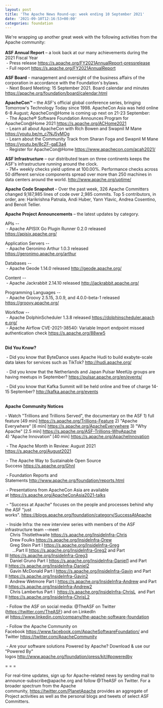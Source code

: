 ```yaml
---
layout: post
title: 'The Apache News Round-up: week ending 10 September 2021'
date: '2021-09-10T12:16:53+00:00'
categories: foundation
---
```

<p></p><p></p><p></p><p></p><p></p><p></p><p></p><p></p><p></p><p></p><p></p><p>We're wrapping up another great week with the following activities from the Apache community:<br><br>
<b>ASF Annual Report</b> – a look back at our many achievements during the 2021 Fiscal Year<br>
&nbsp;- Press release <a href="https://s.apache.org/FY2021AnnualReport-pressrelease" target="_blank">https://s.apache.org/FY2021AnnualReport-pressrelease </a><br>
&nbsp;- Full report <a href="https://s.apache.org/FY2021AnnualReport" target="_blank">https://s.apache.org/FY2021AnnualReport</a></p><span style="font-weight: 700;">ASF Board</span>&nbsp;– management and oversight of the business affairs of the corporation in accordance with the Foundation's bylaws.<br>&nbsp;- Next Board Meeting: 15 September 2021. Board calendar and minutes <a href="https://apache.org/foundation/board/calendar.html" target="_blank">https://apache.org/foundation/board/calendar.html</a><p></p><p><span style="font-weight: 700;">ApacheCon™</span>&nbsp;– the ASF's official global conference series, bringing Tomorrow's Technology Today since 1998. ApacheCon Asia was held online 6-8 August; ApacheCon@Home is coming up next on 21-23 September:<br>&nbsp;- The Apache® Software Foundation Announces Program for ApacheCon@Home 2021 <a href="https://s.apache.org/ACHome2021" rel="noreferrer" target="_blank" data-saferedirecturl="https://www.google.com/url?q=https://s.apache.org/ACHome2021&amp;source=gmail&amp;ust=1629464796524000&amp;usg=AFQjCNGokj3C2GJ8g64IBFk7UxFH9KlaAw">https://s.apache.org/ACHome202<wbr>1<br></a>&nbsp;- <span class="css-901oao css-16my406 r-poiln3 r-bcqeeo r-qvutc0">Learn all about ApacheCon with Rich Bowen and Swapnil M Mane </span><span class="css-901oao css-16my406 r-poiln3 r-bcqeeo r-qvutc0"><a href="https://youtu.be/m_c7NJ5yMOg" target="_blank">https://youtu.be/m_c7NJ5yMOg</a><br>&nbsp;- Learn about the Community Track from Sharan Foga and Swapnil M Mane </span><a href="https://youtu.be/8cZF-gaE3a4" target="_blank" data-saferedirecturl="https://www.google.com/url?q=https://youtu.be/8cZF-gaE3a4&amp;source=gmail&amp;ust=1630072353387000&amp;usg=AFQjCNHT6Jom17mWOHMP2WFmIUWDu-KG7w">https://youtu.be/8cZF-gaE3a4</a><br>&nbsp;- Register for ApacheCon@Home&nbsp;<a href="https://www.apachecon.com/acah2021/" target="_blank">https://www.apachecon.com/acah2021/</a><br></p><p><span style="font-weight: 700;">ASF Infrastructure</span>&nbsp;– our distributed team on three continents keeps the ASF's infrastructure running around the clock.<br>&nbsp;- 7M+ weekly checks yield uptime at 100.00%. Performance checks across 50 different service components spread over more than 250 machines in data centers around the world.&nbsp;<a href="http://www.apache.org/uptime/" target="_blank">http://www.apache.org/uptime/</a><br></p><p><span style="font-weight: 700;">Apache Code Snapshot&nbsp;</span>– Over the past week, 326 Apache Committers changed 9,187,985 lines of code over 2,985 commits. Top 5 contributors, in order, are: Harikrishna Patnala, Andi Huber, Yann Ylavic, Andrea Cosentino, and Benoit Tellier.<span></span>&nbsp;<span style="font-weight: 700;"> &nbsp; &nbsp; </span></p><p><span style="font-weight: 700;">Apache Project Announcements</span>&nbsp;– the latest updates by category.</p><p>APIs --<br>
&nbsp;- Apache <span class="il">APISIX</span> Go Plugin Runner 0.2.0 released <a href="https://apisix.apache.org/" rel="noreferrer" target="_blank" data-saferedirecturl="https://www.google.com/url?q=https://apisix.apache.org/&amp;source=gmail&amp;ust=1631327526078000&amp;usg=AFQjCNEqVJ6S2jtpVtzdhtPYG15cIN5p2Q">https://<span class="il">apisix</span>.apache.org/</a></p><p>Application Servers --<br>&nbsp;- Apache Geronimo Arthur 1.0.3 released <a href="https://geronimo.apache.org/arthur" target="_blank">https://geronimo.apache.org/arthur</a>
</p>Databases --<br>&nbsp;- Apache <span class="il">Geode</span> 1.14.0 released <a href="http://geode.apache.org/" rel="noreferrer" target="_blank" data-saferedirecturl="https://www.google.com/url?q=http://geode.apache.org/&amp;source=gmail&amp;ust=1631327532917000&amp;usg=AFQjCNF81UYsh4FBH5QTSKZDgXrsRxB4nQ">http://<span class="il">geode</span>.apache.org/</a><p></p><p>Content --<br>&nbsp;- Apache <span class="il">Jackrabbit</span> 2.14.10 released <a href="http://jackrabbit.apache.org/" rel="noreferrer" target="_blank" data-saferedirecturl="https://www.google.com/url?q=http://jackrabbit.apache.org/&amp;source=gmail&amp;ust=1631327531038000&amp;usg=AFQjCNHxXs4OiJVkeRp9roRMpA4jMj-akQ">http://<span class="il">jackrabbit</span>.apache.org/</a></p>Programming Languages --<br>&nbsp;- Apache <span class="il">Groovy</span> 2.5.15, 3.0.9, and 4.0.0-beta-1 released <a href="https://groovy.apache.org/" rel="noreferrer" target="_blank" data-saferedirecturl="https://www.google.com/url?q=https://groovy.apache.org/&amp;source=gmail&amp;ust=1631328330996000&amp;usg=AFQjCNHnoHEQvFGdvwf4Wmz9d4svUR8HPQ">https://<span class="il">groovy</span>.apache.org/</a><p></p><p>Workflow --<br>&nbsp;- Apache DolphinScheduler 1.3.8 released <a href="https://dolphinscheduler.apache.org/" rel="noreferrer" target="_blank" data-saferedirecturl="https://www.google.com/url?q=https://dolphinscheduler.apache.org/&amp;source=gmail&amp;ust=1631327496331000&amp;usg=AFQjCNGaiBPDDF0ASDsKre4aneXRWyEUjQ">https://dolphinscheduler.apach<wbr>e.org/</a><br>&nbsp;- Apache <span class="il">Airflow</span> CVE-2021-38540: Variable Import endpoint missed authentication check <a href="https://s.apache.org/88ww5">https://s.apache.org/88ww5</a></p><p></p><p><span style="font-weight: 700;"><br>Did You Know?</span><br></p><p></p><p>&nbsp;- Did you know that ByteDance uses Apache Hudi to build exabyte-scale data lakes for services such as TikTok? <a target="_blank" class="c-link" data-sk="tooltip_parent" href="http://hudi.apache.org/" rel="noopener noreferrer">http://hudi.apache.org/</a> </p><p>&nbsp;- Did you know that the Netherlands and Japan Pulsar MeetUp groups are having meetups in September? <a target="_blank" class="c-link" data-sk="tooltip_parent" href="https://pulsar.apache.org/en/events/" rel="noopener noreferrer">https://pulsar.apache.org/en/events/</a></p><p>&nbsp;- Did you know that Kafka Summit will be held online and free of charge 14-15 September? <a target="_blank" class="c-link" data-sk="tooltip_parent" href="http://kafka.apache.org/events" rel="noopener noreferrer">http://kafka.apache.org/events</a><br><br></p><p><span style="font-weight: 700;">Apache Community Notices</span><br></p><p>- Watch "Trillions and Trillions Served", the documentary on the ASF 1) full feature [49 min] <a href="https://s.apache.org/Trillions-Feature" target="_blank">https://s.apache.org/Trillions-Feature</a> 2) "Apache Everywhere" [6 min] <a href="https://s.apache.org/ApacheEverywhere" target="_blank">https://s.apache.org/ApacheEverywhere</a><span style="background-color: rgb(255, 255, 255);"></span>&nbsp;3) "Why Apache" [2.5 min] <a href="https://s.apache.org/ASF-Trillions-WhyApache" target="_blank">https://s.apache.org/ASF-Trillions-WhyApache</a> 4)&nbsp;“Apache Innovation” [40 min] <a href="https://s.apache.org/ApacheInnovation" target="_blank">https://s.apache.org/ApacheInnovation</a> <br></p><p>&nbsp;- The Apache Month in Review: August 2021 <a href="https://s.apache.org/August2021" target="_blank">https://s.apache.org/August2021</a></p><p>&nbsp;- The Apache Way to Sustainable Open Source Success&nbsp;<a href="https://s.apache.org/GhnI" target="_blank">https://s.apache.org/GhnI</a><br></p><p>&nbsp;- Foundation Reports and Statements&nbsp;<a href="http://www.apache.org/foundation/reports.html" target="_blank">http://www.apache.org/foundation/reports.html</a><br></p><p>&nbsp;- Presentations from ApacheCon Asia are available at&nbsp;<a href="https://s.apache.org/ApacheConAsia2021-talks" target="_blank">https://s.apache.org/ApacheConAsia2021-talks</a></p><p>&nbsp;- "Success at Apache" focuses on the people and processes behind why the ASF "just works".&nbsp;<a href="https://blogs.apache.org/foundation/category/SuccessAtApache" target="_blank">https://blogs.apache.org/foundation/category/SuccessAtApache</a><br></p><div><p>&nbsp;- Inside Infra: the new interview series with members of the ASF infrastructure team --meet&nbsp;<br>&nbsp; &nbsp; Chris Thistlethwaite&nbsp;<a href="https://s.apache.org/InsideInfra-Chris" target="_blank">https://s.apache.org/InsideInfra-Chris</a><br>&nbsp; &nbsp; Drew Foulks&nbsp;<a href="https://s.apache.org/InsideInfra-Drew" rel="noreferrer" target="_blank" data-saferedirecturl="https://www.google.com/url?q=https://s.apache.org/InsideInfra-Drew&amp;source=gmail&amp;ust=1588339104628000&amp;usg=AFQjCNF9dVEn48pV7o9HBG14sP9uprU8Xw">https://s.apache.org/InsideInf<wbr>ra-Drew</a><br>&nbsp; &nbsp; Greg Stein Part I&nbsp;<a href="https://s.apache.org/InsideInfra-Greg" target="_blank">https://s.apache.org/InsideInfra-Greg</a><br>&nbsp; &nbsp; &nbsp; ...Part II&nbsp;<a href="https://s.apache.org/InsideInfra-Greg2" target="_blank">https://s.apache.org/InsideInfra-Greg2</a>&nbsp;and Part III&nbsp;<a href="https://s.apache.org/InsideInfra-Greg3" target="_blank">https://s.apache.org/InsideInfra-Greg3</a><br>&nbsp; &nbsp; Daniel Gruno Part I&nbsp;<a href="https://s.apache.org/InsideInfra-Daniel1" target="_blank">https://s.apache.org/InsideInfra-Daniel1</a>&nbsp;and Part II&nbsp;<a href="https://s.apache.org/InsideInfra-Daniel2" target="_blank">https://s.apache.org/InsideInfra-Daniel2</a><br>&nbsp;&nbsp;&nbsp; Gavin McDonald Part I&nbsp;<a href="https://s.apache.org/InsideInfra-Gavin" target="_blank">https://s.apache.org/InsideInfra-Gavin</a>&nbsp;and Part II&nbsp;<a href="https://s.apache.org/InsideInfra-Gavin2" target="_blank">https://s.apache.org/InsideInfra-Gavin2</a><br>&nbsp;&nbsp;&nbsp; Andrew Wetmore Part I&nbsp;<a href="https://s.apache.org/InsideInfra-Andrew" target="_blank">https://s.apache.org/InsideInfra-Andrew</a>&nbsp;and Part II&nbsp;<a href="https://s.apache.org/InsideInfra-Andrew2" target="_blank">https://s.apache.org/InsideInfra-Andrew2</a><br>&nbsp; &nbsp; Chris Lambertus Part I&nbsp;&nbsp;<a href="https://s.apache.org/InsideInfra-ChrisL" target="_blank">https://s.apache.org/InsideInfra-ChrisL</a>&nbsp; and Part II&nbsp;<a href="https://s.apache.org/InsideInfra-ChrisL2" target="_blank">https://s.apache.org/InsideInfra-ChrisL2</a></p></div><div><p>&nbsp;- Follow the ASF on social media: @TheASF on Twitter (<a href="https://twitter.com/TheASF" style="background-color: rgb(255, 255, 255);">https://twitter.com/TheASF</a>) and on LinkedIn at&nbsp;<a href="https://www.linkedin.com/company/the-apache-software-foundation" style="background-color: rgb(255, 255, 255);">https://www.linkedin.com/company/the-apache-software-foundation</a><br></p><p>&nbsp;- Follow the Apache Community on Facebook&nbsp;<a href="https://www.facebook.com/ApacheSoftwareFoundation/" target="_blank">https://www.facebook.com/ApacheSoftwareFoundation/</a>&nbsp;and Twitter&nbsp;<a href="https://twitter.com/ApacheCommunity">https://twitter.com/ApacheCommunity</a></p></div><div>&nbsp;- Are your software solutions Powered by Apache? Download &amp; use our "Powered By" logos&nbsp;<a href="http://www.apache.org/foundation/press/kit/#poweredby" target="_blank">http://www.apache.org/foundation/press/kit/#poweredby</a><br></div><p><span class="LrzXr"></span><span class="LrzXr"></span></p><div><p>= = =</p><p>For real-time updates, sign up for Apache-related news by sending mail to announce-subscribe@apache.org and follow @TheASF on Twitter. For a broader spectrum from the Apache community,&nbsp;<a href="https://twitter.com/PlanetApache">https://twitter.com/PlanetApache</a>&nbsp;provides an aggregate of Project activities as well as the personal blogs and tweets of select ASF Committers.</p></div><p></p><p></p><p></p><p></p><p></p><p></p>
